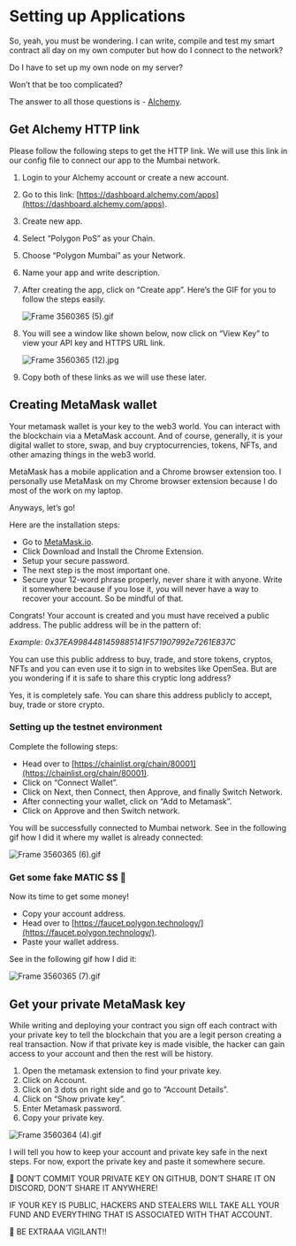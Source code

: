 ﻿# Setting up Applications

So, yeah, you must be wondering. I can write, compile and test my smart contract all day on my own computer but how do I connect to the network?

Do I have to set up my own node on my server?

Won’t that be too complicated?

The answer to all those questions is - [Alchemy](https://www.alchemy.com/).

## Get Alchemy HTTP link

Please follow the following steps to get the HTTP link. We will use this link in our config file to connect our app to the Mumbai network.

1. Login to your Alchemy account or create a new account.
2. Go to this link: [https://dashboard.alchemy.com/apps](https://dashboard.alchemy.com/apps).
3. Create new app.
4. Select “Polygon PoS” as your Chain.
5. Choose “Polygon Mumbai” as your Network.
6. Name your app and write description. 
7. After creating the app, click on “Create app”. Here’s the GIF for you to follow the steps easily.
    
    ![Frame 3560365 (5).gif](https://github.com/0xmetaschool/Learning-Projects/blob/main/assests_for_all/Launch%20your%20own%20epic%20NFT%20place/1%20Getting%20Started/3.%20Setting%20up%20Applications/Frame_3560365_(5).gif?raw=true)
    
8. You will see a window like shown below, now click on “View Key” to view your API key and HTTPS URL link.
    
    ![Frame 3560365 (12).jpg](https://github.com/0xmetaschool/Learning-Projects/blob/main/assests_for_all/Launch%20your%20own%20epic%20NFT%20place/1%20Getting%20Started/3.%20Setting%20up%20Applications/Frame_3560365_(12).jpg?raw=true)
    
9. Copy both of these links as we will use these later. 

## Creating MetaMask wallet

Your metamask wallet is your key to the web3 world. You can interact with the blockchain via a MetaMask account. And of course, generally, it is your digital wallet to store, swap, and buy cryptocurrencies, tokens, NFTs, and other amazing things in the web3 world.

MetaMask has a mobile application and a Chrome browser extension too. I personally use MetaMask on my Chrome browser extension because I do most of the work on my laptop.

Anyways, let’s go!

Here are the installation steps:

- Go to [MetaMask.io](http://metamask.io/).
- Click Download and Install the Chrome Extension.
- Setup your secure password.
- The next step is the most important one.
- Secure your 12-word phrase properly, never share it with anyone. Write it somewhere because if you lose it, you will never have a way to recover your account. So be mindful of that.

Congrats! Your account is created and you must have received a public address. The public address will be in the pattern of:

*Example: 0x37EA9984481459885141F571907992e7261E837C*

You can use this public address to buy, trade, and store tokens, cryptos, NFTs and you can even use it to sign in to websites like OpenSea. But are you wondering if it is safe to share this cryptic long address?

Yes, it is completely safe. You can share this address publicly to accept, buy, trade or store crypto.

### Setting up the testnet environment

Complete the following steps:

- Head over to [https://chainlist.org/chain/80001](https://chainlist.org/chain/80001).
- Click on “Connect Wallet”.
- Click on Next, then Connect, then Approve, and finally Switch Network.
- After connecting your wallet, click on “Add to Metamask”.
- Click on Approve and then Switch network.

You will be successfully connected to Mumbai network. See in the following gif how I did it where my wallet is already connected:

![Frame 3560365 (6).gif](https://github.com/0xmetaschool/Learning-Projects/blob/main/assests_for_all/Launch%20your%20own%20epic%20NFT%20place/1%20Getting%20Started/3.%20Setting%20up%20Applications/GIF%20(2).gif?raw=true)

### Get some fake MATIC $$ 🤑

Now its time to get some money! 

- Copy your account address.
- Head over to [https://faucet.polygon.technology/](https://faucet.polygon.technology/).
- Paste your wallet address.

See in the following gif how I did it:

![Frame 3560365 (7).gif](https://github.com/0xmetaschool/Learning-Projects/blob/main/assests_for_all/Launch%20your%20own%20epic%20NFT%20place/1%20Getting%20Started/3.%20Setting%20up%20Applications/Frame_3560365_(7).gif?raw=true)

## Get your private MetaMask key

While writing and deploying your contract you sign off each contract with your private key to tell the blockchain that you are a legit person creating a real transaction. Now if that private key is made visible, the hacker can gain access to your account and then the rest will be history.

1. Open the metamask extension to find your private key. 
2. Click on Account.
3. Click on 3 dots on right side and go to “Account Details”.
4. Click on “Show private key”.
5. Enter Metamask password.
6. Copy your private key.

![Frame 3560364 (4).gif](https://github.com/0xmetaschool/Learning-Projects/blob/main/assests_for_all/Launch%20your%20own%20epic%20NFT%20place/1%20Getting%20Started/3.%20Setting%20up%20Applications/Frame_3560364_(4).gif?raw=true)

I will tell you how to keep your account and private key safe in the next steps. For now, export the private key and paste it somewhere secure.

🚨 DON’T COMMIT YOUR PRIVATE KEY ON GITHUB, DON’T SHARE IT ON DISCORD, DON’T SHARE IT ANYWHERE!

IF YOUR KEY IS PUBLIC, HACKERS AND STEALERS WILL TAKE ALL YOUR FUND AND EVERYTHING THAT IS ASSOCIATED WITH THAT ACCOUNT.

🚨 BE EXTRAAA VIGILANT!!
